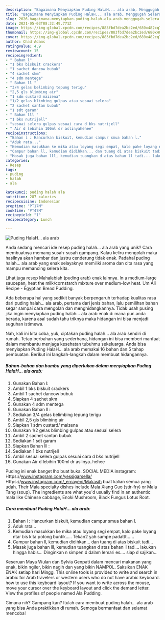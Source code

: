 ```yaml
---
description: "Bagaimana Menyiapkan Puding HalaH... ala arab, Menggugah Selera"
title: "Bagaimana Menyiapkan Puding HalaH... ala arab, Menggugah Selera"
slug: 2026-bagaimana-menyiapkan-puding-halah-ala-arab-menggugah-selera
date: 2021-05-03T08:32:49.771Z
image: https://img-global.cpcdn.com/recipes/883fbd7dea2bc2ed/680x482cq70/puding-halah-ala-arab-foto-resep-utama.jpg
thumbnail: https://img-global.cpcdn.com/recipes/883fbd7dea2bc2ed/680x482cq70/puding-halah-ala-arab-foto-resep-utama.jpg
cover: https://img-global.cpcdn.com/recipes/883fbd7dea2bc2ed/680x482cq70/puding-halah-ala-arab-foto-resep-utama.jpg
author: Chad Adams
ratingvalue: 4.9
reviewcount: 15
recipeingredient:
- " Bahan l"
- "1 bks biskuit crackers"
- "1 sachet dancow bubuk"
- "4 sachet skm"
- "4 sdm mentega"
- " Bahan ll "
- "3/4 gelas belimbing tepung terigu"
- "2,5 gls blimbing air"
- "1 sdm custard maizena"
- "1/2 gelas blimbing gulpas atau sesuai selera"
- "2 sachet santan bubuk"
- "1 sdt garam"
- " Bahan lll "
- "1 bks nutrijell"
- "sesuai selera gulpas sesuai cara d bks nutrijell"
- " Air d lebihin 100ml dr aslinyahehee"
recipeinstructions:
- "Bahan l : Hancurkan biskuit, kemudian campur smua bahan l."
- "Aduk rata..."
- "Kemudian masukkan ke mika atau loyang segi empat, kalo pake loyang ntar bis kita potong buntik..... Tekan2 yah sampe padattt......"
- "Campur bahan ll, kemudian didihkan... dan tuang di atas biskuit tadi..."
- "Masak juga bahan lll, kemudian tuangkan d atas bahan ll tadi... lakukan hingga habis... Dinginkan n simpen d dalam lemari es.... siap d sajikan..."
categories:
- Resep
tags:
- puding
- halah
- ala

katakunci: puding halah ala 
nutrition: 287 calories
recipecuisine: Indonesian
preptime: "PT17M"
cooktime: "PT47M"
recipeyield: "1"
recipecategory: Lunch

---
```



![Puding HalaH... ala arab](https://img-global.cpcdn.com/recipes/883fbd7dea2bc2ed/680x482cq70/puding-halah-ala-arab-foto-resep-utama.jpg)

Anda sedang mencari ide resep puding halah... ala arab yang unik? Cara membuatnya memang susah-susah gampang. Kalau keliru mengolah maka hasilnya akan hambar dan justru cenderung tidak enak. Padahal puding halah... ala arab yang enak selayaknya memiliki aroma dan cita rasa yang mampu memancing selera kita.

Lihat juga resep Mahalabiah (puding arab) enak lainnya. In a medium-large saucepan, heat the milk/cornstarch mixture over medium-low heat. Um Ali Recipe - Egyptian Bread Pudding.

Ada beberapa hal yang sedikit banyak berpengaruh terhadap kualitas rasa dari puding halah... ala arab, pertama dari jenis bahan, lalu pemilihan bahan segar sampai cara mengolah dan menghidangkannya. Tidak usah pusing jika ingin menyiapkan puding halah... ala arab enak di mana pun anda berada, karena asal sudah tahu triknya maka hidangan ini bisa menjadi suguhan istimewa.


Nah, kali ini kita coba, yuk, ciptakan puding halah... ala arab sendiri di rumah. Tetap berbahan yang sederhana, hidangan ini bisa memberi manfaat dalam membantu menjaga kesehatan tubuhmu sekeluarga. Anda bisa menyiapkan Puding HalaH... ala arab memakai 16 bahan dan 5 tahap pembuatan. Berikut ini langkah-langkah dalam membuat hidangannya.

<!--inarticleads1-->

##### Bahan-bahan dan bumbu yang diperlukan dalam menyiapkan Puding HalaH... ala arab:

1. Gunakan  Bahan l:
1. Ambil 1 bks biskuit crackers
1. Ambil 1 sachet dancow bubuk
1. Siapkan 4 sachet skm
1. Gunakan 4 sdm mentega
1. Gunakan  Bahan ll :
1. Sediakan 3/4 gelas belimbing tepung terigu
1. Ambil 2,5 gls blimbing air
1. Siapkan 1 sdm custard/ maizena
1. Gunakan 1/2 gelas blimbing gulpas atau sesuai selera
1. Ambil 2 sachet santan bubuk
1. Sediakan 1 sdt garam
1. Siapkan  Bahan lll :
1. Sediakan 1 bks nutrijell
1. Ambil sesuai selera gulpas sesuai cara d bks nutrijell
1. Gunakan  Air d lebihin 100ml dr aslinya..hehee


Puding ini enak banget lho buat buka. SOCIAL MEDIA instagram: Https://www.instagram.com/yessigarsella/ Https://www.instagram.com/_ernayeni/Makasih buat kalian semua yang udah. Their Mala specialty dishes include Mala Xiang Guo (stir-fry) or Mala Tang (soup). The ingredients are what you&#39;d usually find in an authentic mala like Chinese cabbage, Enoki Mushroom, Black Fungus Lotus Root. 

<!--inarticleads2-->

##### Cara membuat Puding HalaH... ala arab:

1. Bahan l : Hancurkan biskuit, kemudian campur smua bahan l.
1. Aduk rata...
1. Kemudian masukkan ke mika atau loyang segi empat, kalo pake loyang ntar bis kita potong buntik..... Tekan2 yah sampe padattt......
1. Campur bahan ll, kemudian didihkan... dan tuang di atas biskuit tadi...
1. Masak juga bahan lll, kemudian tuangkan d atas bahan ll tadi... lakukan hingga habis... Dinginkan n simpen d dalam lemari es.... siap d sajikan...


Keseruan Maya Wulan dan Sylvia Genpati dalam mencari makanan yang enak, bikin ngiler, bikin nagih dan yang bikin NAMPOL. Saksikan ENAK ENAK setiap hari Mingg. This online tools is provided to write and search in arabic for Arab travelers or western users who do not have arabic keyboard. how to use this keyboard layout? If you want to write across the mouse, move your cursor over the keyboard layout and click the demand letter. View the profiles of people named Ala Pudding. 

Gimana nih? Gampang kan? Itulah cara membuat puding halah... ala arab yang bisa Anda praktikkan di rumah. Semoga bermanfaat dan selamat mencoba!
